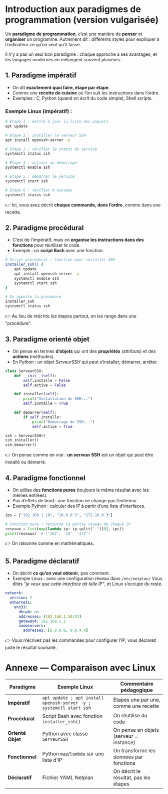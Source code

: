# Introduction aux paradigmes de programmation (version vulgarisée)

Un **paradigme de programmation**, c’est une manière de **penser** et **organiser** un programme.
Autrement dit : différents styles pour expliquer à l’ordinateur ce qu’on veut qu’il fasse.

Il n’y a pas un seul bon paradigme : chaque approche a ses avantages, et les langages modernes en mélangent souvent plusieurs.



## 1. **Paradigme impératif**

* On dit **exactement quoi faire, étape par étape**.
* Comme une **recette de cuisine** où l’on suit les instructions dans l’ordre.
* Exemples : C, Python (quand on écrit du code simple), Shell scripts.

### Exemple Linux (impératif) :

```bash
# Étape 1 : mettre à jour la liste des paquets
apt update

# Étape 2 : installer le serveur SSH
apt install openssh-server -y

# Étape 3 : vérifier le statut du service
systemctl status ssh

# Étape 4 : activer au démarrage
systemctl enable ssh

# Étape 5 : démarrer le service
systemctl start ssh

# Étape 6 : vérifier à nouveau
systemctl status ssh
```

👉 Ici, vous avez décrit **chaque commande, dans l’ordre**, comme dans une recette.



## 2. **Paradigme procédural**

* C’est de l’impératif, mais on **organise les instructions dans des fonctions** pour réutiliser le code.
* Exemple : un **script Bash** avec une fonction.

```bash
# Script procédural : fonction pour installer SSH
installer_ssh() {
    apt update
    apt install openssh-server -y
    systemctl enable ssh
    systemctl start ssh
}

# On appelle la procédure
installer_ssh
systemctl status ssh
```

👉 Au lieu de réécrire les étapes partout, on les range dans une "procédure".



## 3. **Paradigme orienté objet**

* On pense en termes **d’objets** qui ont des **propriétés** (attributs) et des **actions** (méthodes).
* En Python : un objet *ServeurSSH* qui peut s’installer, démarrer, arrêter.

```python
class ServeurSSH:
    def __init__(self):
        self.installe = False
        self.active = False

    def installer(self):
        print("Installation de SSH...")
        self.installe = True

    def demarrer(self):
        if self.installe:
            print("Démarrage de SSH...")
            self.active = True

ssh = ServeurSSH()
ssh.installer()
ssh.demarrer()
```

👉 On pense comme en vrai : **un serveur SSH** est un objet qui peut être installé ou démarré.



## 4. **Paradigme fonctionnel**

* On utilise des **fonctions pures** (toujours le même résultat avec les mêmes entrées).
* Pas d’effets de bord : une fonction ne change pas l’extérieur.
* Exemple Python : calculer des IP à partir d’une liste d’interfaces.

```python
ips = ["192.168.1.10", "10.0.0.5", "172.16.0.3"]

# Fonction pure : retourne la partie réseau de chaque IP
reseaux = list(map(lambda ip: ip.split(".")[0], ips))
print(reseaux)  # ['192', '10', '172']
```

👉 On raisonne comme en mathématiques.



## 5. **Paradigme déclaratif**

* On décrit **ce qu’on veut obtenir**, pas comment.
* Exemple Linux : avec une configuration réseau dans `/etc/netplan/`
  Vous dites *"je veux que cette interface ait telle IP"*, et Linux s’occupe du reste.

```yaml
network:
  version: 2
  ethernets:
    ens33:
      dhcp4: no
      addresses: [192.168.1.50/24]
      gateway4: 192.168.1.1
      nameservers:
        addresses: [8.8.8.8, 8.8.4.4]
```

👉 Vous n’écrivez pas les commandes pour configurer l’IP, vous déclarez juste le résultat souhaité.



# Annexe — Comparaison avec Linux

| Paradigme         | Exemple Linux                                                      | Commentaire pédagogique                 |
| ----------------- | ------------------------------------------------------------------ | --------------------------------------- |
| **Impératif**     | `apt update ; apt install openssh-server -y ; systemctl start ssh` | Étapes une par une, comme une recette   |
| **Procédural**    | Script Bash avec fonction `installer_ssh()`                        | On réutilise du code                    |
| **Orienté Objet** | Python avec classe `ServeurSSH`                                    | On pense en objets (serveur = instance) |
| **Fonctionnel**   | Python `map`/`lambda` sur une liste d’IP                           | On transforme les données par fonctions |
| **Déclaratif**    | Fichier YAML Netplan                                               | On décrit le résultat, pas les étapes   |
